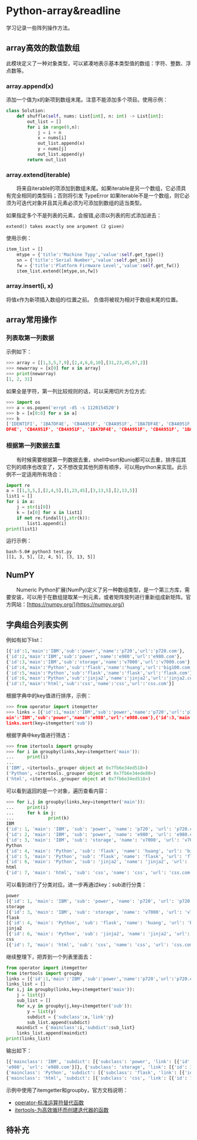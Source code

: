 # Python-array&readline
学习记录一些阵列操作方法。
## array高效的数值数组
此模块定义了一种对象类型，可以紧凑地表示基本类型值的数组：字符、整数、浮点数等。
### array.append(x)
添加一个值为x的新项到数组末尾。注意不能添加多个项目。使用示例：
```python
class Solution:
    def shuffle(self, nums: List[int], n: int) -> List[int]: 
        out_list = []
        for i in range(0,n):
            j = i + n
            x = nums[i]
            out_list.append(x)
            y = nums[j]
            out_list.append(y)
        return out_list
```
### array.extend(iterable)
&#8195;&#8195;将来自iterable的项添加到数组末尾。如果iterable是另一个数组，它必须具有完全相同的类型码；否则将引发 TypeError 如果iterable不是一个数组，则它必须为可迭代对象并且其元素必须为可添加到数组的适当类型。

如果指定多个不是列表的元素，会报错,必须以列表的形式添加进去：
```
extend() takes exactly one argument (2 given)
```
使用示例：
```python
item_list = []
    mtype = {'title':'Machine Typy','value':self.get_type()}
    sn = {'title':'Serial Number','value':self.get_sn()}
    fw = {'title':'Platform Firmware Level','value':self.get_fw()}
    item_list.extend([mtype,sn,fw])
```
### array.insert(i, x)
将值x作为新项插入数组的i位置之前。 负值将被视为相对于数组末尾的位置。

## array常用操作
### 列表取第一列数据
示例如下：
```python
>>> array = [[1,3,5,7,9],[2,4,6,8,10],[31,23,45,67,2]]
>>> newarray = [x[0] for x in array]
>>> print(newarray)
[1, 2, 31]
```
如果全是字符，第一列比较规则的话，可以采用切片方位方式:
```python
>>> import os
>>> a = os.popen('errpt -dS -s 1120154520')
>>> b = [x[0:8] for x in a]
>>> b
['IDENTIFI', '1BA7DF4E', 'CB4A951F', 'CB4A951F', '1BA7DF4E', 'CB4A951F', 'CB4A951F', '1BA7
DF4E', 'CB4A951F', 'CB4A951F', '1BA7DF4E', 'CB4A951F', 'CB4A951F', '1BA7DF4E', 'CB4A951F', 'CB4A951F', '1BA7DF4E', 'CB4A951F', 'CB4A951F']
```
### 根据第一列数据去重
&#8195;&#8195;有时候需要根据第一列数据去重，shell中sort和uniq都可以去重，排序后其它列的顺序也改变了，又不想改变其他列原有顺序，可以用python来实现。此示例不一定适用所有场合：
```python
import re
a = [[1,3,5,],[2,4,5],[1,23,45],[3,13,5],[2,13,5]]
list1 = []
for i in a:
    j = str(i[0])
    k = [x[0] for x in list1]
    if not re.findall(j,str(k)):
        list1.append(i)
print(list1)
```
运行示例：
```
bash-5.0# python3 test.py
[[1, 3, 5], [2, 4, 5], [3, 13, 5]]
```
## NumPY
&#8195;&#8195;Numeric Python扩展(NumPy)定义了另一种数组类型，是一个第三方库，需要安装，可以用于在数组提取某一列元素，或者矩阵按列进行重新组成新矩阵。官方网站：[https://numpy.org/](https://numpy.org/)
## 字典组合列表实例
例如有如下list：
```py
[{'id':1,'main':'IBM','sub':'power','name':'p720','url':'p720.com'},
{'id':2,'main':'IBM','sub':'power','name':'e980','url':'e980.com'},
{'id':3,'main':'IBM','sub':'storage','name':'v7000','url':'v7000.com'},
{'id':4,'main':'Python','sub':'flask','name':'huang','url':'big100.com'},
{'id':5,'main':'Python','sub':'flask','name':'flask','url':'flask.com'},
{'id':6,'main':'Python','sub':'jinja2','name':'jinja2','url':'jinja2.com'},
{'id':7,'main':'html','sub':'css','name':'css','url':'css.com'}]
```
根据字典中的key值进行排序，示例：
```py
>>> from operator import itemgetter
>>> links = [{'id':1,'main':'IBM','sub':'power','name':'p720','url':'p720.com'},{'id':2,'m
ain':'IBM','sub':'power','name':'e980','url':'e980.com'},{'id':3,'main':'IBM','sub':'storage','name':'v7000','url':'v7000.com'},{'id':4,'main':'Python','sub':'flask','name':'huang','url':'big100.com'},{'id':5,'main':'Python','sub':'flask','name':'flask','url':'flask.com'},{'id':6,'main':'Python','sub':'jinja2','name':'jinja2','url':'jinja2.com'},{'id':7,'main':'html','sub':'css','name':'css','url':'css.com'}]
links.sort(key=itemgetter('sub'))
```
根据字典中key值进行筛选：
```py
>>> from itertools import groupby
>>> for i in groupby(links,key=itemgetter('main')):
...     print(i)
... 
('IBM', <itertools._grouper object at 0x7fb6e34ed518>)
('Python', <itertools._grouper object at 0x7fb6e34ede80>)
('html', <itertools._grouper object at 0x7fb6e34ed518>)
```
可以看到返回的是一个对象，遍历查看内容：
```python
>>> for i,j in groupby(links,key=itemgetter('main')):
...     print(i)
...     for k in j:
...             print(k) 
IBM
{'id': 1, 'main': 'IBM', 'sub': 'power', 'name': 'p720', 'url': 'p720.com'}
{'id': 2, 'main': 'IBM', 'sub': 'power', 'name': 'e980', 'url': 'e980.com'}
{'id': 3, 'main': 'IBM', 'sub': 'storage', 'name': 'v7000', 'url': 'v7000.com'}
Python
{'id': 4, 'main': 'Python', 'sub': 'flask', 'name': 'huang', 'url': 'big100.com'}
{'id': 5, 'main': 'Python', 'sub': 'flask', 'name': 'flask', 'url': 'flask.com'}
{'id': 6, 'main': 'Python', 'sub': 'jinja2', 'name': 'jinja2', 'url': 'jinja2.com'}
html
{'id': 7, 'main': 'html', 'sub': 'css', 'name': 'css', 'url': 'css.com'}
```
可以看到进行了分类对应。进一步再通过key：sub进行分类：
```python
power
[{'id': 1, 'main': 'IBM', 'sub': 'power', 'name': 'p720', 'url': 'p720.com'}, {'id': 2, 'main': 'IBM', 'sub': 'power', 'name': 'e980', 'url': 'e980.com'}]
storage
[{'id': 3, 'main': 'IBM', 'sub': 'storage', 'name': 'v7000', 'url': 'v7000.com'}]
flask
[{'id': 4, 'main': 'Python', 'sub': 'flask', 'name': 'huang', 'url': 'big100.com'}, {'id': 5, 'main': 'Python', 'sub': 'flask', 'name': 'flask', 'url': 'flask.com'}]
jinja2
[{'id': 6, 'main': 'Python', 'sub': 'jinja2', 'name': 'jinja2', 'url': 'jinja2.com'}]
css
[{'id': 7, 'main': 'html', 'sub': 'css', 'name': 'css', 'url': 'css.com'}]
```
继续整理下，把弄到一个列表里面去：
```python
from operator import itemgetter
from itertools import groupby
links = [{'id':1,'main':'IBM','sub':'power','name':'p720','url':'p720.com'},{'id':2,'main':'IBM','sub':'power','name':'e980','url':'e980.com'},{'id':3,'main':'IBM','sub':'storage','name':'v7000','url':'v7000.com'},{'id':4,'main':'Python','sub':'flask','name':'huang','url':'big100.com'},{'id':5,'main':'Python','sub':'flask','name':'flask','url':'flask.com'},{'id':6,'main':'Python','sub':'jinja2','name':'jinja2','url':'jinja2.com'},{'id':7,'main':'html','sub':'css','name':'css','url':'css.com'}]
links_list = []
for i,j in groupby(links,key=itemgetter('main')):
    j = list(j)
    sub_list = []
    for x,y in groupby(j,key=itemgetter('sub')):
        y = list(y)
        subdict = {'subclass':x,'link':y}
        sub_list.append(subdict)
    maindict = {'mainclass':i,'subdict':sub_list}
    links_list.append(maindict)
print(links_list)
```
输出如下：
```py
[{'mainclass': 'IBM', 'subdict': [{'subclass': 'power', 'link': [{'id': 1, 'main': 'IBM', 'sub': 'power', 'name': 'p720', 'url': 'p720.com'}, {'id': 2, 'main': 'IBM', 'sub': 'power', 'name': 
'e980', 'url': 'e980.com'}]}, {'subclass': 'storage', 'link': [{'id': 3, 'main': 'IBM', 'sub': 'storage', 'name': 'v7000', 'url': 'v7000.com'}]}]}, 
{'mainclass': 'Python', 'subdict': [{'subclass': 'flask', 'link': [{'id': 4, 'main': 'Python', 'sub': 'flask', 'name': 'huang', 'url': 'big100.com'}, {'id': 5, 'main': 'Python', 'sub': 'flask', 'name': 'flask', 'url': 'flask.com'}]}, {'subclass': 'jinja2', 'link': [{'id': 6, 'main': 'Python', 'sub': 'jinja2', 'name': 'jinja2', 'url': 'jinja2.com'}]}]}, 
{'mainclass': 'html', 'subdict': [{'subclass': 'css', 'link': [{'id': 7, 'main': 'html', 'sub': 'css', 'name': 'css', 'url': 'css.com'}]}]}]
```
示例中使用了itemgetter和groupby，官方文档说明：
- [operator-标准运算符替代函数](https://docs.python.org/zh-cn/3/library/operator.html?highlight=operator)
- [itertools-为高效循环而创建迭代器的函数](https://docs.python.org/zh-cn/3/library/itertools.html?highlight=groupby#itertools.groupby)

## 待补充
